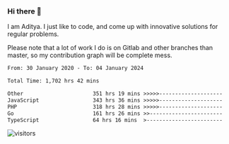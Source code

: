 ### Hi there 👋

I am Aditya. I just like to code, and come up with innovative solutions for regular problems.

Please note that a lot of work I do is on Gitlab and other branches than master, so my contribution graph will be complete mess.

<!--START_SECTION:waka-->

```txt
From: 30 January 2020 - To: 04 January 2024

Total Time: 1,702 hrs 42 mins

Other                      351 hrs 19 mins >>>>>--------------------   20.63 %
JavaScript                 343 hrs 36 mins >>>>>--------------------   20.18 %
PHP                        318 hrs 28 mins >>>>>--------------------   18.70 %
Go                         161 hrs 26 mins >>-----------------------   09.48 %
TypeScript                 64 hrs 16 mins  >------------------------   03.78 %
```

<!--END_SECTION:waka-->

![visitors](https://visitor-badge.glitch.me/badge?page_id=BrainBuzzer.visitor-badge&left_color=green&right_color=red)
